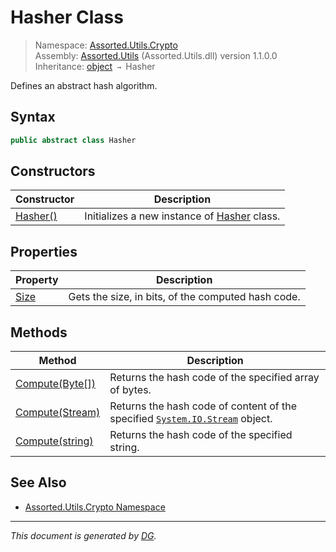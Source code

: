 ﻿# Hasher Class

> Namespace: [Assorted.Utils.Crypto](index.md#assortedutilscrypto-namespace)\
> Assembly: [Assorted.Utils](index.md) (Assorted.Utils.dll) version 1.1.0.0\
> Inheritance: [object](https://docs.microsoft.com/en-us/dotnet/api/system.object) `→` Hasher

Defines an abstract hash algorithm.

## Syntax

```csharp
public abstract class Hasher
```

## Constructors

Constructor | Description
--- | ---
[Hasher()](Assorted.Utils.Crypto.Hasher.-ctor.md) | Initializes a new instance of [Hasher](Assorted.Utils.Crypto.Hasher.md) class.

## Properties

Property | Description
--- | ---
[Size](Assorted.Utils.Crypto.Hasher.Size.md) | Gets the size, in bits, of the computed hash code.

## Methods

Method | Description
--- | ---
[Compute(Byte[])](Assorted.Utils.Crypto.Hasher.Compute.md#computebyte) | Returns the hash code of the specified array of bytes.
[Compute(Stream)](Assorted.Utils.Crypto.Hasher.Compute.md#computestream) | Returns the hash code of content of the specified [`System.IO.Stream`](https://docs.microsoft.com/en-us/dotnet/api/system.io.stream) object.
[Compute(string)](Assorted.Utils.Crypto.Hasher.Compute.md#computestring) | Returns the hash code of the specified string.

## See Also

- [Assorted.Utils.Crypto Namespace](index.md#assortedutilscrypto-namespace)

---

_This document is generated by [DG](https://github.com/Khojasteh/dg)._
